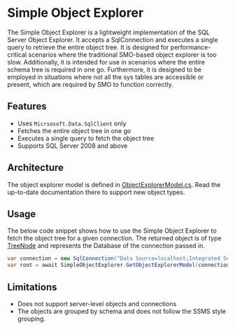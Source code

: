 # Simple Object Explorer

The Simple Object Explorer is a lightweight implementation of the SQL Server Object Explorer. It accepts a SqlConnection and executes a single query to retrieve the entire object tree. It is designed for performance-critical scenarios where the traditional SMO-based object explorer is too slow. Additionally, it is intended for use in scenarios where the entire schema tree is required in one go. Furthermore, it is designed to be employed in situations where not all the sys tables are accessible or present, which are required by SMO to function correctly.

## Features
- Uses `Micrsosoft.Data.SqlClient` only
- Fetches the entire object tree in one go
- Executes a single query to fetch the object tree
- Supports SQL Server 2008 and above

## Architecture
The object explorer model is defined in [ObjectExplorerModel.cs](./ObjectExplorerModel.xml). Read the up-to-date documentation there to support new object types.

## Usage

The below code snippet shows how to use the Simple Object Explorer to fetch the object tree for a given connection. The returned object is of type [TreeNode](./TreeNode.cs) and represents the Database of the connection passed in. 

```csharp
var connection = new SqlConnection("Data Source=localhost;Integrated Security=true");
var root = await SimpleObjectExplorer.GetObjectExplorerModel(connection);
```

## Limitations
- Does not support server-level objects and connections
- The objects are grouped by schema and does not follow the SSMS style grouping.